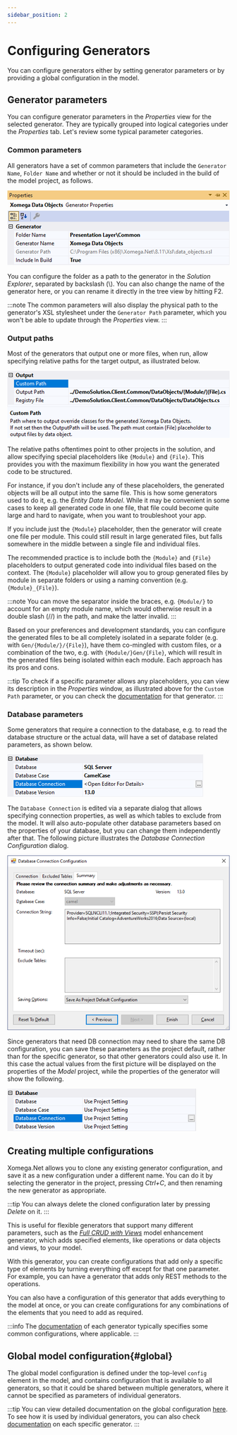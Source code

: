 ```yaml
---
sidebar_position: 2
---
```


# Configuring Generators

You can configure generators either by setting generator parameters or by providing a global configuration in the model.

## Generator parameters

You can configure generator parameters in the *Properties* view for the selected generator. They are typically grouped into logical categories under the *Properties* tab. Let's review some typical parameter categories.

### Common parameters

All generators have a set of common parameters that include the `Generator Name`, `Folder Name` and whether or not it should be included in the build of the model project, as follows.

![Common parameters](img/params-common.png)

You can configure the folder as a path to the generator in the *Solution Explorer*, separated by backslash (\\). You can also change the name of the generator here, or you can rename it directly in the tree view by hitting F2.

:::note
The common parameters will also display the physical path to the generator's XSL stylesheet under the `Generator Path` parameter, which you won't be able to update through the *Properties* view.
:::

### Output paths

Most of the generators that output one or more files, when run, allow specifying relative paths for the target output, as illustrated below.

![Path parameters](img/params-paths.png)

The relative paths oftentimes point to other projects in the solution, and allow specifying special placeholders like `{Module}` and `{File}`. This provides you with the maximum flexibility in how you want the generated code to be structured.

For instance, if you don't include any of these placeholders, the generated objects will be all output into the same file. This is how some generators used to do it, e.g. the *Entity Data Model*. While it may be convenient in some cases to keep all generated code in one file, that file could become quite large and hard to navigate, when you want to troubleshoot your app.

If you include just the `{Module}` placeholder, then the generator will create one file per module. This could still result in large generated files, but falls somewhere in the middle between a single file and individual files.

The recommended practice is to include both the `{Module}` and `{File}` placeholders to output generated code into individual files based on the context. The `{Module}` placeholder will allow you to group generated files by module in separate folders or using a naming convention (e.g. `{Module}_{File}`).

:::note
You can move the separator inside the braces, e.g. `{Module/}` to account for an empty module name, which would otherwise result in a double slash (//) in the path, and make the latter invalid.
:::

Based on your preferences and development standards, you can configure the generated files to be all completely isolated in a separate folder (e.g. with `Gen/{Module/}/{File}`), have them co-mingled with custom files, or a combination of the two, e.g. with `{Module/}Gen/{File}`, which will result in the generated files being isolated within each module. Each approach has its pros and cons.

:::tip
To check if a specific parameter allows any placeholders, you can view its description in the *Properties* window, as illustrated above for the `Custom Path` parameter, or you can check the [documentation](../../generators/overview.md) for that generator.
:::

### Database parameters

Some generators that require a connection to the database, e.g. to read the database structure or the actual data, will have a set of database related parameters, as shown below.

![Database parameters](img/params-db.png)

The `Database Connection` is edited via a separate dialog that allows specifying connection properties, as well as which tables to exclude from the model. It will also auto-populate other database parameters based on the properties of your database, but you can change them independently after that. The following picture illustrates the *Database Connection Configuration* dialog.

![Database configuration](img/db-config-summary.png)

Since generators that need DB connection may need to share the same DB configuration, you can save these parameters as the project default, rather than for the specific generator, so that other generators could also use it. In this case the actual values from the first picture will be displayed on the properties of the *Model* project, while the properties of the generator will show the following.

![Database parameters](img/params-use-project.png)

## Creating multiple configurations

Xomega.Net allows you to clone any existing generator configuration, and save it as a new configuration under a different name. You can do it by selecting the generator in the project, pressing *Ctrl+C*, and then renaming the new generator as appropriate.

:::tip
You can always delete the cloned configuration later by pressing *Delete* on it.
:::

This is useful for flexible generators that support many different parameters, such as the [*Full CRUD with Views*](../../generators/model/crud.md) model enhancement generator, which adds specified elements, like operations or data objects and views, to your model.

With this generator, you can create configurations that add only a specific type of elements by turning everything off except for that one parameter. For example, you can have a generator that adds only REST methods to the operations.

You can also have a configuration of this generator that adds everything to the model at once, or you can create configurations for any combinations of the elements that you need to add as required.

:::info
The [documentation](../../generators/overview.md) of each generator typically specifies some common configurations, where applicable.
:::

## Global model configuration{#global}

The global model configuration is defined under the top-level `config` element in the model, and contains configuration that is available to all generators, so that it could be shared between multiple generators, where it cannot be specified as parameters of individual generators.

:::tip
You can view detailed documentation on the global configuration [here](../modeling/config.md). To see how it is used by individual generators, you can also check [documentation](../../generators/overview.md) on each specific generator.
:::
